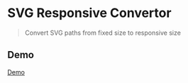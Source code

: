 # SVG Responsive Convertor

> Convert SVG paths from fixed size to responsive size

## Demo

[Demo](https://ntropy.space/svg.html)
